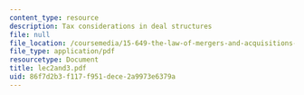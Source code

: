 ```yaml
---
content_type: resource
description: Tax considerations in deal structures
file: null
file_location: /coursemedia/15-649-the-law-of-mergers-and-acquisitions-spring-2003/86f7d2b3f117f951dece2a9973e6379a_lec2and3.pdf
file_type: application/pdf
resourcetype: Document
title: lec2and3.pdf
uid: 86f7d2b3-f117-f951-dece-2a9973e6379a
---
```

